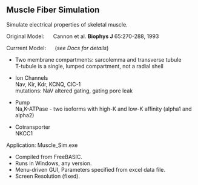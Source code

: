 ## Muscle Fiber Simulation
Simulate electrical properties of skeletal muscle.

Original Model: &nbsp;&nbsp;&nbsp;&nbsp; Cannon et al. **Biophys J** 65:270-288, 1993 <br>

Currrent Model: &nbsp;&nbsp;&nbsp;&nbsp; (*see Docs for details*)

- Two membrane compartments: sarcolemma and transverse tubule <br>
   T-tubule is a single, lumped compartment, not a radial shell <br>
   
- Ion Channels <br>
   Nav, Kir, Kdr, KCNQ, ClC-1 <br>
   mutations: NaV altered gating, gating pore leak<br>
   
- Pump <br>
   Na,K-ATPase - two isoforms with high-K and low-K affinity (alpha1 and alpha2) <br>
    
- Cotransporter <br>
   NKCC1

Application:  Muscle_Sim.exe
- Compiled from FreeBASIC.
- Runs in Windows, any version.
- Menu-driven GUI, Parameters specified from excel data file.
- Screen Resolution (fixed).
  
